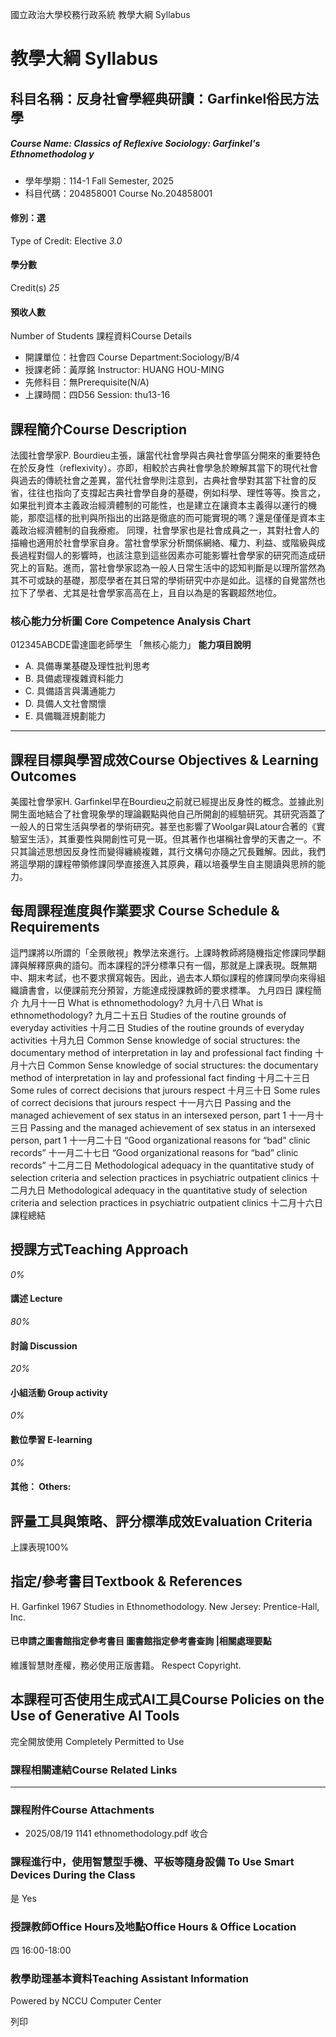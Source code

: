 國立政治大學校務行政系統 教學大綱 Syllabus
# 教學大綱 Syllabus
##  科目名稱：反身社會學經典研讀：Garfinkel俗民方法學
#####  Course Name: Classics of Reflexive Sociology: Garfinkel's Ethnomethodolog y
  * 學年學期：114-1 Fall Semester, 2025 
  * 科目代碼：204858001 Course No.204858001


#### 修別：選
Type of Credit: Elective 
_3.0_
#### 學分數
Credit(s)
_25_
#### 預收人數
Number of Students
課程資料Course Details
  * 開課單位：社會四 Course Department:Sociology/B/4 
  * 授課老師：黃厚銘 Instructor: HUANG HOU-MING 
  * 先修科目：無Prerequisite(N/A)
  * 上課時間：四D56 Session: thu13-16


##  課程簡介Course Description
法國社會學家P. Bourdieu主張，讓當代社會學與古典社會學區分開來的重要特色在於反身性（reflexivity）。亦即，相較於古典社會學急於瞭解其當下的現代社會與過去的傳統社會之差異，當代社會學則注意到，古典社會學對其當下社會的反省，往往也指向了支撐起古典社會學自身的基礎，例如科學、理性等等。換言之，如果批判資本主義政治經濟體制的可能性，也是建立在讓資本主義得以運行的機能，那麼這樣的批判與所指出的出路是徹底的而可能實現的嗎？還是僅僅是資本主義政治經濟體制的自我療癒。
同理，社會學家也是社會成員之一，其對社會人的描繪也適用於社會學家自身。當社會學家分析關係網絡、權力、利益、或階級與成長過程對個人的影響時，也該注意到這些因素亦可能影響社會學家的研究而造成研究上的盲點。進而，當社會學家認為一般人日常生活中的認知判斷是以理所當然為其不可或缺的基礎，那麼學者在其日常的學術研究中亦是如此。這樣的自覺當然也拉下了學者、尤其是社會學家高高在上，且自以為是的客觀超然地位。
###  核心能力分析圖 Core Competence Analysis Chart
012345ABCDE雷達圖老師學生
「無核心能力」 
**能力項目說明**
  * A. 具備專業基礎及理性批判思考
  * B. 具備處理複雜資料能力
  * C. 具備語言與溝通能力
  * D. 具備人文社會關懷
  * E. 具備職涯規劃能力


* * *
##  課程目標與學習成效Course Objectives & Learning Outcomes 
美國社會學家H. Garfinkel早在Bourdieu之前就已經提出反身性的概念。並據此別開生面地結合了社會現象學的理論觀點與他自己所開創的經驗研究。其研究涵蓋了一般人的日常生活與學者的學術研究。甚至也影響了Woolgar與Latour合著的《實驗室生活》，其重要性與開創性可見一斑。但其著作也堪稱社會學的天書之一。不只其論述思想因反身性而變得纏繞複雜，其行文構句亦隨之冗長難解。因此，我們將這學期的課程帶領修課同學直接進入其原典，藉以培養學生自主閱讀與思辨的能力。
##  每周課程進度與作業要求 Course Schedule & Requirements
這門課將以所謂的「全景敞視」教學法來進行。上課時教師將隨機指定修課同學翻譯與解釋原典的語句。而本課程的評分標準只有一個，那就是上課表現。既無期中、期末考試，也不要求撰寫報告。因此，過去本人類似課程的修課同學向來得組織讀書會，以便課前充分預習，方能達成授課教師的要求標準。
九月四日 課程簡介
九月十一日 What is ethnomethodology?
九月十八日 What is ethnomethodology?
九月二十五日 Studies of the routine grounds of everyday activities
十月二日 Studies of the routine grounds of everyday activities
十月九日 Common Sense knowledge of social structures: the documentary method of interpretation in lay and professional fact finding
十月十六日 Common Sense knowledge of social structures: the documentary method of interpretation in lay and professional fact finding
十月二十三日 Some rules of correct decisions that jurours respect
十月三十日 Some rules of correct decisions that jurours respect
十一月六日 Passing and the managed achievement of sex status in an intersexed person, part 1
十一月十三日 Passing and the managed achievement of sex status in an intersexed person, part 1
十一月二十日 “Good organizational reasons for “bad” clinic records”
十一月二十七日 “Good organizational reasons for “bad” clinic records”
十二月二日 Methodological adequacy in the quantitative study of selection criteria and selection practices in psychiatric outpatient clinics
十二月九日 Methodological adequacy in the quantitative study of selection criteria and selection practices in psychiatric outpatient clinics
十二月十六日 課程總結
##  授課方式Teaching Approach
_0%_
####  講述 Lecture
_80%_
####  討論 Discussion
_20%_
####  小組活動 Group activity
_0%_
####  數位學習 E-learning
_0%_
####  其他： Others:
##  評量工具與策略、評分標準成效Evaluation Criteria
上課表現100%
##  指定/參考書目Textbook & References
H. Garfinkel 1967 Studies in Ethnomethodology. New Jersey: Prentice-Hall, Inc.
####  已申請之圖書館指定參考書目  圖書館指定參考書查詢 |相關處理要點
維護智慧財產權，務必使用正版書籍。 Respect Copyright.
##  本課程可否使用生成式AI工具Course Policies on the Use of Generative AI Tools
完全開放使用 Completely Permitted to Use
###  課程相關連結Course Related Links
* * *
###  課程附件Course Attachments
  * 2025/08/19 1141 ethnomethodology.pdf  收合 


###  課程進行中，使用智慧型手機、平板等隨身設備 To Use Smart Devices During the Class
是  Yes
###  授課教師Office Hours及地點Office Hours & Office Location
四 16:00-18:00
###  教學助理基本資料Teaching Assistant Information
Powered by NCCU Computer Center
  
列印

